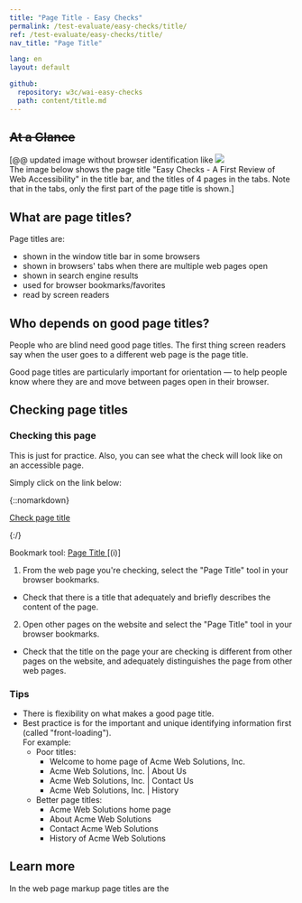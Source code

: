 ```yaml
---
title: "Page Title - Easy Checks"
permalink: /test-evaluate/easy-checks/title/
ref: /test-evaluate/easy-checks/title/
nav_title: "Page Title"

lang: en
layout: default

github:
  repository: w3c/wai-easy-checks
  path: content/title.md
---
```


## ~~At a Glance~~

[@@ updated image without browser identification like <img src="https://www.w3.org/WAI/content-images/preliminary/page-title.png"> <br>The image below shows the page title "Easy Checks - A First Review of Web Accessibility" in the title bar, and the titles of 4 pages in the tabs. Note that in the tabs, only the first part of the page title is shown.]

## What are page titles?

Page titles are:
*   shown in the window title bar in some browsers
*   shown in browsers' tabs when there are multiple web pages open
*   shown in search engine results
*   used for browser bookmarks/favorites
*   read by screen readers

## Who depends on good page titles?

People who are blind need good page titles. The first thing screen readers say when the user goes to a different web page is the page title.

Good page titles are particularly important for orientation — to help people know where they are and move between pages open in their browser.

## Checking page titles

### Checking this page

This is just for practice. Also, you can see what the check will look like on an accessible page.

Simply click on the link below:

{::nomarkdown}
<p>
  <a class="button active" href="javascript:void%20function(){(el=document.querySelector(%22%23title-check-styles%22))%26%26el.remove(),(el=document.querySelector(%22%23title-check-message%22))%26%26el.remove(),document.querySelector(%22body%22).insertAdjacentHTML(%22afterbegin%22,%22%3Cstyle%20id='title-check-styles'%3E%23title-check-message{position:fixed;width:40%25;top:40%25;left:50%25;transform:translate(-50%25,-50%25);z-index:1000;color:black;font-family:Noto%20Sans,Trebuchet%20MS,Helvetica%20Neue,Arial,sans-serif}aside{border:solid%201px%20%23ddd;background-color:%23fff;box-shadow:0%204px%208px%200%20rgba(0,0,0,0.2),0%206px%2020px%200%20rgba(0,0,0,0.19);}%23title-check-message%20header{font-weight:700;background-color:%23f2f2f2;color:%23005a6a;padding:8px%2016px;}%23title-check-message%20header%20a{float:right;text-decoration:none}%23title-check-message%20div{padding:8px%2016px;}%23title-message%20div%20span{font-weight:500;}%3C/style%3E%22);var%20a=%22%22;a+=document.title%3F%22Page%20title%20is:%20%3Cspan%3E%22+document.title+%22%3C/span%3E%22:%22Page%20title%20is%20missing%22,document.querySelector(%22body%22).insertAdjacentHTML(%22afterbegin%22,%22%3Caside%20id=\%22title-check-message\%22%20tabindex=\%22-1\%22%3E%3Cheader%3EPage%20Title%3Ca%20href=\%22javascript:document.querySelector('%23title-check-message').remove();\%22%20aria-label=\%22dismiss\%22%3EX%3C/a%3E%3C/header%3E%3Cdiv%3E%22+a+%22%3C/div%3E%3C/aside%3E%22),document.getElementById(%22title-check-message%22).focus()}();">Check page title</a>
</p>
{:/}

Bookmark tool: [Page Title ](@@) [(i)]

1. From the web page you're checking, select the "Page Title" tool in your browser bookmarks.
  * Check that there is a title that adequately and briefly describes the content of the page.

2. Open other pages on the website and select the "Page Title" tool in your browser bookmarks.
  * Check that the title on the page your are checking is different from other pages on the website, and adequately distinguishes the page from other web pages.

### Tips

*   There is flexibility on what makes a good page title.
*   Best practice is for the important and unique identifying information first (called "front-loading").  
    For example:
    *   Poor titles:
        *   Welcome to home page of Acme Web Solutions, Inc.
        *   Acme Web Solutions, Inc. | About Us
        *   Acme Web Solutions, Inc. | Contact Us
        *   Acme Web Solutions, Inc. | History
    *   Better page titles:
        *   Acme Web Solutions home page
        *   About Acme Web Solutions
        *   Contact Acme Web Solutions
        *   History of Acme Web Solutions

## Learn more

In the web page markup page titles are the <title> within the <head>.

* [Page Titled](https://www.w3.org/WAI/WCAG22/Understanding/page-titled.html) - Understanding Success Criterion 2.4.2 for WCAG (Level A)
